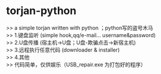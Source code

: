 # torjan-python
\>> a simple torjan written with python ；python写的盗号木马  
\>> 1.键盘监听  (simple hook,qq/e-mail... username&password)  
\>> 2.U盘传播  (宿主机->U盘；U盘-欺骗点击->新宿主机)  
\>> 3.远程执行任意代码 (downloader & installer)  
\>> 4.其他  
\>> 代码简单，仅供娱乐（USB_repair.exe 为打包好的程序）  
